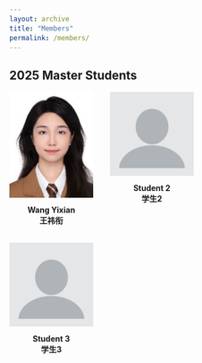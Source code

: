 ```yaml
---
layout: archive
title: "Members"
permalink: /members/
---
```


## 2025 Master Students

<div style="display: flex; flex-wrap: wrap; gap: 30px;">

  <div style="text-align: center; width: 150px;">
    <img src="/images/students/wangyixian.jpeg" alt="王一贤" style="width: 100%;">
    <div style="margin-top: 10px; font-weight: bold;">Wang Yixian </br>王祎衔</div>
  </div>

  <div style="text-align: center; width: 150px;">
    <img src="/images/students/wangyixian.png" alt="张三" style="width: 100%;">
    <div style="margin-top: 10px; font-weight: bold;">Student 2</br>学生2</div>
  </div>

  <div style="text-align: center; width: 150px;">
    <img src="/images/students/wangyixian.png" alt="李四" style="width: 100%;">
    <div style="margin-top: 10px; font-weight: bold;">Student 3</br>学生3</div>
  </div>

</div>
